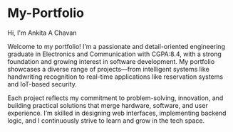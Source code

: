 # My-Portfolio

Hi, I'm Ankita A Chavan

Welcome to my portfolio! I’m a passionate and detail-oriented engineering graduate in Electronics and Communication with CGPA:8.4, with a strong foundation and growing interest in software development. My portfolio showcases a diverse range of projects—from intelligent systems like handwriting recognition to real-time applications like reservation systems and IoT-based security.

Each project reflects my commitment to problem-solving, innovation, and building practical solutions that merge hardware, software, and user experience. I’m skilled in designing web interfaces, implementing backend logic, and I continuously strive to learn and grow in the tech space.
